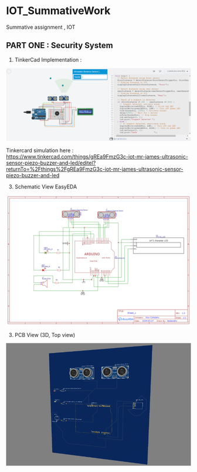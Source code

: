 # IOT_SummativeWork
Summative assignment , IOT

## PART ONE : Security System 
1. TinkerCad Implementation :
   
![alt text](image.png)

Tinkercard simulation here : https://www.tinkercad.com/things/gREa9FmzG3c-iot-mr-james-ultrasonic-sensor-piezo-buzzer-and-led/editel?returnTo=%2Fthings%2FgREa9FmzG3c-iot-mr-james-ultrasonic-sensor-piezo-buzzer-and-led 

3. Schematic View EasyEDA

![alt text](Schematic_IOT_Summative_SecuritySystem_2024-03-27.png)

3. PCB View (3D, Top view)

![alt text](image-1.png)







